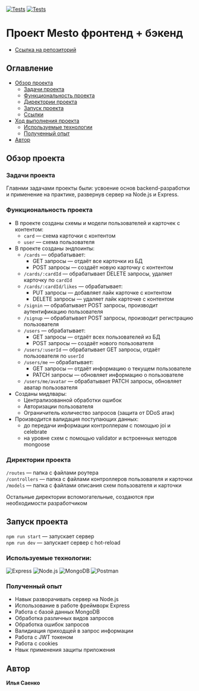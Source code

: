 [![Tests](../../actions/workflows/tests-13-sprint.yml/badge.svg)](../../actions/workflows/tests-13-sprint.yml) [![Tests](../../actions/workflows/tests-14-sprint.yml/badge.svg)](../../actions/workflows/tests-14-sprint.yml)
# Проект Mesto фронтенд + бэкенд
* [Ссылка на репозиторий](https://github.com/IlyaSaenko/express-mesto-gha)


## Оглавление

- [Обзор проекта](#обзор-проекта)
  - [Задачи проекта](#задачи-проекта)
  - [Функциональность проекта](#функциональность-проекта)
  - [Директории проекта](#директории-проекта)
  - [Запуск проекта](#запуск-проекта)
  - [Ссылки](#ссылки)
- [Ход выполнения проекта](#ход-выполнения-проекта)
  - [Используемые технологии](#используемые-технологии)
  - [Полученный опыт](#чему-я-научился-работая-над-проектом)
- [Автор](#автор)

## Обзор проекта

### Задачи проекта

Главнми задачами проекты были: усвоение основ backend-разработки и применение на практике, развернув сервер на Node.js и Express.

### Функциональность проекта

- В проекте созданы схемы и модели пользователей и карточек с контентом:
  - `card` — схема карточки с контентом
  - `user` — схема пользователя
- В проекте созданы эндпоинты:
  - `/cards` — обрабатывает:
    - GET запросы — отдаёт все карточки из БД
    - POST запросы — создаёт новую карточку с контентом
  - `/cards/:cardId` — обрабатывает DELETE запросы, удаляет карточку по `cardId`
  - `/cards/:cardId/likes` — обрабатывает:
    - PUT запросы — добавляет лайк карточке с контентом
    - DELETE запросы — удаляет лайк карточке с контентом
  - `/signin` — обрабатывает POST запросы, производит аутентификацию пользователя
  - `/signup` — обрабатывает POST запросы, производит регистрацию пользователя
  - `/users` — обрабатывает:
    - GET запросы — отдаёт всех пользователей из БД
    - POST запросы — создаёт нового пользователя
  - `/users/:userId` — обрабатывает GET запросы, отдаёт пользователя по `userId`
  - `/users/me` — обрабатывает:
    - GET запросы — отдаёт информацию о текущем пользователе
    - PATCH запросы — обновляет информацию о пользователе
  - `/users/me/avatar` — обрабатывает PATCH запросы, обновляет аватар пользователя
- Созданы мидлвары:
  - Централизованной обработки ошибок
  - Авторизации пользователя
  - Ограничитель количество запросов (защита от DDoS атак)
- Производится валидация поступающих данных:
  - до передачи информации контроллерам с помощью joi и celebrate
  - на уровне схем с помощью validator и встроенных методов mongoose

### Директории проекта

`/routes` — папка с файлами роутера  
`/controllers` — папка с файлами контроллеров пользователя и карточки   
`/models` — папка с файлами описания схем пользователя и карточки  
  
Остальные директории вспомогательные, создаются при необходимости разработчиком

## Запуск проекта

`npm run start` — запускает сервер   
`npm run dev` — запускает сервер с hot-reload

### Используемые технологии:

![Express](https://img.shields.io/badge/-Express-090909?style=for-the-badge&logo=Express)
![Node.js](https://img.shields.io/badge/-Node.js-090909?style=for-the-badge&logo=Node.js)
![MongoDB](https://img.shields.io/badge/-MongoDB-090909?style=for-the-badge&logo=MongoDB)
![Postman](https://img.shields.io/badge/-Postman-090909?style=for-the-badge&logo=Postman)

### Полученный опыт

- Навык разворачивать сервер на Node.js
- Использование в работе фреймворк Express
- Работа с базой данных MongoDB
- Обработка различных видов запросов
- Обработка ошибок запросов
- Валидиация приходщей в запрос информации
- Работа с JWT токеном
- Работа с cookies
- Нвык применения защиты приложения

## Автор

**Илья Саенко**